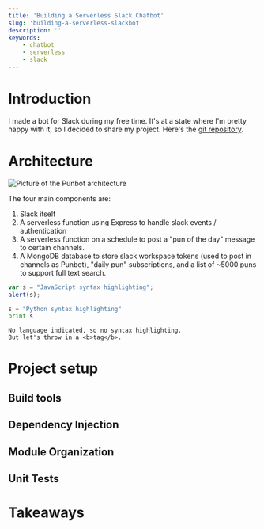 ```yaml
---
title: 'Building a Serverless Slack Chatbot'
slug: 'building-a-serverless-slackbot'
description: ''
keywords: 
    - chatbot
    - serverless
    - slack
---
```

# Introduction

I made a bot for Slack during my free time. It's at a state where I'm pretty happy with it, so I decided to share my project. Here's the <a href="https://github.com/deslee/punbot" target="_blank" rel="noopener">git repository</a>.

# Architecture

![Picture of the Punbot architecture](/punbot/architecture.svg)

The four main components are:

1. Slack itself
2. A serverless function using Express to handle slack events / authentication
3. A serverless function on a schedule to post a "pun of the day" message to certain channels.
4. A MongoDB database to store slack workspace tokens (used to post in channels as Punbot), "daily pun" subscriptions, and a list of ~5000 puns to support full text search.

```javascript
var s = "JavaScript syntax highlighting";
alert(s);
```

```python
s = "Python syntax highlighting"
print s
```

```
No language indicated, so no syntax highlighting.
But let's throw in a <b>tag</b>.
```

# Project setup

## Build tools

## Dependency Injection

## Module Organization

## Unit Tests

# Takeaways